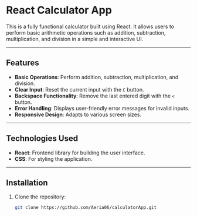 # React Calculator App

This is a fully functional calculator built using React. It allows users to perform basic arithmetic operations such as addition, subtraction, multiplication, and division in a simple and interactive UI.

---

## Features

- **Basic Operations**: Perform addition, subtraction, multiplication, and division.
- **Clear Input**: Reset the current input with the `C` button.
- **Backspace Functionality**: Remove the last entered digit with the `<` button.
- **Error Handling**: Displays user-friendly error messages for invalid inputs.
- **Responsive Design**: Adapts to various screen sizes.

---

## Technologies Used

- **React**: Frontend library for building the user interface.
- **CSS**: For styling the application.

---

## Installation

1. Clone the repository:
   ```bash
   git clone https://github.com/Aeria06/calculatorApp.git

